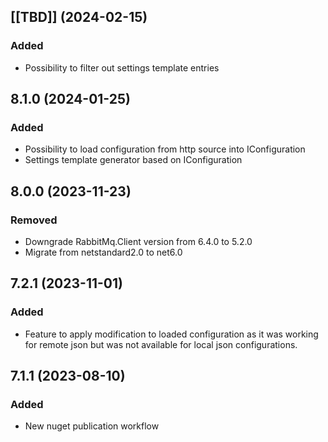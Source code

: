 ## [[TBD]] (2024-02-15)

### Added
-  Possibility to filter out settings template entries

## 8.1.0 (2024-01-25)

### Added
-  Possibility to load configuration from http source into IConfiguration
-  Settings template generator based on IConfiguration

## 8.0.0 (2023-11-23)

### Removed
- Downgrade RabbitMq.Client version from 6.4.0 to 5.2.0
- Migrate from netstandard2.0 to net6.0

## 7.2.1 (2023-11-01)

### Added
- Feature to apply modification to loaded configuration as it was working for remote json but was not available for local json configurations.

## 7.1.1 (2023-08-10)

### Added
- New nuget publication workflow
